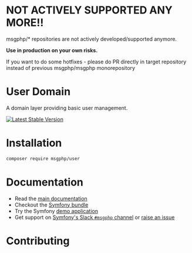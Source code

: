 # NOT ACTIVELY SUPPORTED ANY MORE!!

msgphp/* repositories are not actively developed/supported anymore.

**Use in production on your own risks.**

If you want to do some hotfixes - please do PR directly in target repository instead of previous msgphp/msgphp  monorepository

# User Domain

A domain layer providing basic user management.

[![Latest Stable Version][packagist:img]][packagist]

# Installation

```bash
composer require msgphp/user
```

# Documentation

- Read the [main documentation](https://msgphp.github.io/docs/)
- Checkout the [Symfony bundle](https://github.com/msgphp/user-bundle)
- Try the Symfony [demo application](https://github.com/msgphp/symfony-demo-app)
- Get support on [Symfony's Slack `#msgphp` channel](https://symfony.com/slack-invite) or [raise an issue](https://github.com/msgphp/msgphp/issues/new)

# Contributing

[packagist]: https://packagist.org/packages/msgphp/user
[packagist:img]: https://img.shields.io/packagist/v/msgphp/user.svg?style=flat-square
